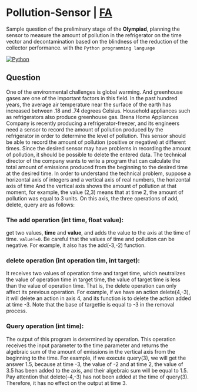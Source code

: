 # Pollution-Sensor | [FA](README-FA.md)
Sample question of the preliminary stage of the **Olympiad**, planning the sensor to measure the amount of pollution in the refrigerator on the time vector and decontamination based on the blindness of the reduction of the collector performance. with the `Python programming language`

[![Python](https://img.shields.io/badge/python-%2320232a.svg?style=for-the-badge&logo=python)](https://github.com//prodbygodfather)

## Question
One of the environmental challenges is global warming. And greenhouse gases are one of the important factors in this field. In the past hundred years, the average air temperature near the surface of the earth has increased between .18 and .74 degrees Celsius. Household appliances such as refrigerators also produce greenhouse gas. Brena Home Appliances Company is recently producing a refrigerator-freezer, and its engineers need a sensor to record the amount of pollution produced by the refrigerator in order to determine the level of pollution. This sensor should be able to record the amount of pollution (positive or negative) at different times. Since the desired sensor may have problems in recording the amount of pollution, it should be possible to delete the entered data. The technical director of the company wants to write a program that can calculate the total amount of emissions produced from the beginning to the desired time at the desired time. In order to understand the technical problem, suppose a horizontal axis of integers and a vertical axis of real numbers, the horizontal axis of time And the vertical axis shows the amount of pollution at that moment, for example, the value (2,3) means that at time 2, the amount of pollution was equal to 3 units. On this axis, the three operations of add, delete, query are as follows:

### The add operation (int time, float value):
get two values, **time** and **value**, and adds the value to the axis at the time of time. `value!=0`. Be careful that the values of time and pollution can be negative. For example, it also has the add(-3,-2) function.

### delete operation (int operation tim, int target):
  It receives two values of operation time and target time, which neutralizes the value of operation time in target time, the value of target time is less than the value of operation time. That is, the delete operation can only affect its previous operation. For example, if we have an action delete(4,-3), it will delete an action in axis 4, and its function is to delete the action added at time -3. Note that the base of targettie is equal to -3 in the removal process.
  
### Query operation (int time):
The output of this program is determined by operation. This operation receives the input parameter to the time parameter and returns the algebraic sum of the amount of emissions in the vertical axis from the beginning to the time. For example, if we execute query(3), we will get the answer 1.5, because at time -3, the value of -2 and at time 2, the value of 3.5 has been added to the axis, and their algebraic sum will be equal to 1.5. Pay attention that delete(-4,-3) has not been added at the time of query(3). Therefore, it has no effect on the output at time 3.
